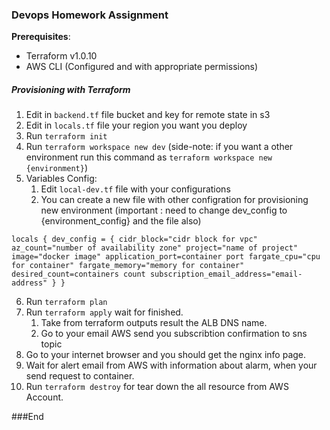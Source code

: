 ### Devops Homework Assignment

**Prerequisites**:

- Terraform v1.0.10
- AWS CLI (Configured and with appropriate permissions)

##### Provisioning with Terraform

1. Edit in `backend.tf` file bucket and key for remote state in s3
2. Edit in `locals.tf` file your region you want you deploy
3. Run `terraform init`
4. Run `terraform workspace new dev` (side-note: if you want a other environment run this command as `terraform workspace new {environment}`)
5. Variables Config:
   1. Edit `local-dev.tf` file with your configurations
   2. You can create a new file with other configration for provisioning new environment
      (important : need to change dev_config to {environment_config} and the file also)

`
locals {
  dev_config = {
    cidr_block="cidr block for vpc"
    az_count="number of availability zone"
    project="name of project"
    image="docker image"
    application_port=container port
    fargate_cpu="cpu for container"
    fargate_memory="memory for container"
    desired_count=containers count
    subscription_email_address="email-address"
  }
}
`

6.  Run `terraform plan`
7.  Run `terraform apply` wait for finished.
    1.  Take from terraform outputs result the ALB DNS name.
    2.  Go to your email AWS send you subscribtion confirmation to sns topic
8.  Go to your internet browser and you should get the nginx info page.
9.  Wait for alert email from AWS with information about alarm, when your send request to container.
10. Run `terraform destroy` for tear down the all resource from AWS Account.

###End
